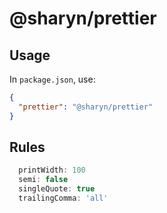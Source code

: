 # @sharyn/prettier

## Usage

In `package.json`, use:

```json
{
  "prettier": "@sharyn/prettier"
}
```

## Rules

```js
  printWidth: 100
  semi: false
  singleQuote: true
  trailingComma: 'all'
```
